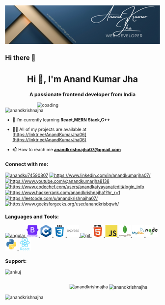 ![logo](https://github.com/Anandkrishnajha/Anandkrishnajha/blob/main/linkdin%20back.png)
## Hi there 👋

<h1 align="center">Hi 👋, I'm Anand Kumar Jha</h1>
<h3 align="center">A passionate frontend developer from India</h3>

<img align="right" alt="coading" width="400" src="https://user-images.githubusercontent.com/74038190/212746035-d5c61762-973c-44c0-aec7-887f3b7690e3.gif" >

<p align="left"> <img src="https://komarev.com/ghpvc/?username=anandkrishnajha&label=Profile%20views&color=0e75b6&style=flat" alt="anandkrishnajha" /> </p>

- 🌱 I’m currently learning **React,MERN Stack,C++**

- 👨‍💻 All of my projects are available at [https://linktr.ee/AnandKumarJha06](https://linktr.ee/AnandKumarJha06)

- 📫 How to reach me **anandkrishnajha07@gmail.com**

<h3 align="left">Connect with me:</h3>
<p align="left">
<a href="https://twitter.com/anandku74590807" target="blank"><img align="center" src="https://raw.githubusercontent.com/rahuldkjain/github-profile-readme-generator/master/src/images/icons/Social/twitter.svg" alt="anandku74590807" height="30" width="40" /></a>
<a href="https://linkedin.com/in/https://www.linkedin.com/in/anandkumarjha07/" target="blank"><img align="center" src="https://raw.githubusercontent.com/rahuldkjain/github-profile-readme-generator/master/src/images/icons/Social/linked-in-alt.svg" alt="https://www.linkedin.com/in/anandkumarjha07/" height="30" width="40" /></a>
<a href="https://www.youtube.com/c/https://www.youtube.com/@anandkumarjha8138" target="blank"><img align="center" src="https://raw.githubusercontent.com/rahuldkjain/github-profile-readme-generator/master/src/images/icons/Social/youtube.svg" alt="https://www.youtube.com/@anandkumarjha8138" height="30" width="40" /></a>
<a href="https://www.codechef.com/users/https://www.codechef.com/users/anandkatyayana/edit#login_info" target="blank"><img align="center" src="https://cdn.jsdelivr.net/npm/simple-icons@3.1.0/icons/codechef.svg" alt="https://www.codechef.com/users/anandkatyayana/edit#login_info" height="30" width="40" /></a>
<a href="https://www.hackerrank.com/https://www.hackerrank.com/anandkrishnajha1?hr_r=1" target="blank"><img align="center" src="https://raw.githubusercontent.com/rahuldkjain/github-profile-readme-generator/master/src/images/icons/Social/hackerrank.svg" alt="https://www.hackerrank.com/anandkrishnajha1?hr_r=1" height="30" width="40" /></a>
<a href="https://www.leetcode.com/https://leetcode.com/u/anandkrishnajha07/" target="blank"><img align="center" src="https://raw.githubusercontent.com/rahuldkjain/github-profile-readme-generator/master/src/images/icons/Social/leet-code.svg" alt="https://leetcode.com/u/anandkrishnajha07/" height="30" width="40" /></a>
<a href="https://auth.geeksforgeeks.org/user/https://www.geeksforgeeks.org/user/anandkrisbqwh/" target="blank"><img align="center" src="https://raw.githubusercontent.com/rahuldkjain/github-profile-readme-generator/master/src/images/icons/Social/geeks-for-geeks.svg" alt="https://www.geeksforgeeks.org/user/anandkrisbqwh/" height="30" width="40" /></a>
</p>

<h3 align="left">Languages and Tools:</h3>
<p align="left"> <a href="https://angular.io" target="_blank" rel="noreferrer"> <img src="https://angular.io/assets/images/logos/angular/angular.svg" alt="angular" width="40" height="40"/> </a> <a href="https://getbootstrap.com" target="_blank" rel="noreferrer"> <img src="https://raw.githubusercontent.com/devicons/devicon/master/icons/bootstrap/bootstrap-plain-wordmark.svg" alt="bootstrap" width="40" height="40"/> </a> <a href="https://www.w3schools.com/cpp/" target="_blank" rel="noreferrer"> <img src="https://raw.githubusercontent.com/devicons/devicon/master/icons/cplusplus/cplusplus-original.svg" alt="cplusplus" width="40" height="40"/> </a> <a href="https://www.w3schools.com/css/" target="_blank" rel="noreferrer"> <img src="https://raw.githubusercontent.com/devicons/devicon/master/icons/css3/css3-original-wordmark.svg" alt="css3" width="40" height="40"/> </a> <a href="https://expressjs.com" target="_blank" rel="noreferrer"> <img src="https://raw.githubusercontent.com/devicons/devicon/master/icons/express/express-original-wordmark.svg" alt="express" width="40" height="40"/> </a> <a href="https://git-scm.com/" target="_blank" rel="noreferrer"> <img src="https://www.vectorlogo.zone/logos/git-scm/git-scm-icon.svg" alt="git" width="40" height="40"/> </a> <a href="https://www.w3.org/html/" target="_blank" rel="noreferrer"> <img src="https://raw.githubusercontent.com/devicons/devicon/master/icons/html5/html5-original-wordmark.svg" alt="html5" width="40" height="40"/> </a> <a href="https://developer.mozilla.org/en-US/docs/Web/JavaScript" target="_blank" rel="noreferrer"> <img src="https://raw.githubusercontent.com/devicons/devicon/master/icons/javascript/javascript-original.svg" alt="javascript" width="40" height="40"/> </a> <a href="https://www.mongodb.com/" target="_blank" rel="noreferrer"> <img src="https://raw.githubusercontent.com/devicons/devicon/master/icons/mongodb/mongodb-original-wordmark.svg" alt="mongodb" width="40" height="40"/> </a> <a href="https://www.mysql.com/" target="_blank" rel="noreferrer"> <img src="https://raw.githubusercontent.com/devicons/devicon/master/icons/mysql/mysql-original-wordmark.svg" alt="mysql" width="40" height="40"/> </a> <a href="https://nodejs.org" target="_blank" rel="noreferrer"> <img src="https://raw.githubusercontent.com/devicons/devicon/master/icons/nodejs/nodejs-original-wordmark.svg" alt="nodejs" width="40" height="40"/> </a> <a href="https://www.python.org" target="_blank" rel="noreferrer"> <img src="https://raw.githubusercontent.com/devicons/devicon/master/icons/python/python-original.svg" alt="python" width="40" height="40"/> </a> <a href="https://reactjs.org/" target="_blank" rel="noreferrer"> <img src="https://raw.githubusercontent.com/devicons/devicon/master/icons/react/react-original-wordmark.svg" alt="react" width="40" height="40"/> </a> </p>

<h3 align="left">Support:</h3>
<p><a href="https://www.buymeacoffee.com/ankuj"> <img align="left" src="https://cdn.buymeacoffee.com/buttons/v2/default-yellow.png" height="50" width="210" alt="ankuj" /></a></p><br><br>

<p><img align="left" src="https://github-readme-stats.vercel.app/api/top-langs?username=anandkrishnajha&show_icons=true&locale=en&layout=compact" alt="anandkrishnajha" /></p>

<p>&nbsp;<img align="center" src="https://github-readme-stats.vercel.app/api?username=anandkrishnajha&show_icons=true&locale=en" alt="anandkrishnajha" /></p>

<p><img align="center" src="https://github-readme-streak-stats.herokuapp.com/?user=anandkrishnajha&" alt="anandkrishnajha" /></p>

